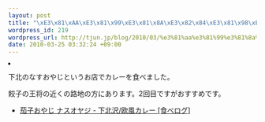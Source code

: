 ```yaml
--- 
layout: post
title: "\xE3\x81\xAA\xE3\x81\x99\xE3\x81\x8A\xE3\x82\x84\xE3\x81\x98\xE3\x81\xAE\xE3\x82\xAB\xE3\x83\xAC\xE3\x83\xBC"
wordpress_id: 219
wordpress_url: http://tjun.jp/blog/2010/03/%e3%81%aa%e3%81%99%e3%81%8a%e3%82%84%e3%81%98%e3%81%ae%e3%82%ab%e3%83%ac%e3%83%bc/
date: 2010-03-25 03:32:24 +09:00
---
```

<a href="http://www.flickr.com/photos/taka-jun/4459843111/" title="photo sharing"><img src="http://farm3.static.flickr.com/2720/4459843111_1e821ed173_m.jpg" alt="" style="border: solid 2px #000000;" /></a>
<br />

下北のなすおやじというお店でカレーを食べました。

餃子の王将の近くの路地の方にあります。2回目ですがおすすめです。

<ul>
	<li><a href="http://r.tabelog.com/tokyo/A1318/A131802/13001385/">茄子おやじ ナスオヤジ - 下北沢/欧風カレー [食べログ]</a></li>
</ul>


